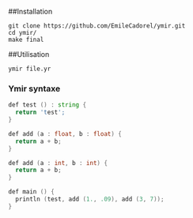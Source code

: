##Installation

```
git clone https://github.com/EmileCadorel/ymir.git
cd ymir/
make final
```

##Utilisation

```
ymir file.yr
```

### Ymir syntaxe

```D
def test () : string {
  return 'test';
}

def add (a : float, b : float) {
  return a + b;
}

def add (a : int, b : int) {
  return a + b;
}

def main () {
  println (test, add (1., .09), add (3, 7));
}
```
